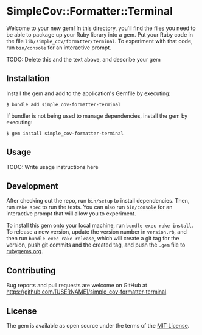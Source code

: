 # SimpleCov::Formatter::Terminal

Welcome to your new gem! In this directory, you'll find the files you need to be able to package up your Ruby library into a gem. Put your Ruby code in the file `lib/simple_cov/formatter/terminal`. To experiment with that code, run `bin/console` for an interactive prompt.

TODO: Delete this and the text above, and describe your gem

## Installation

Install the gem and add to the application's Gemfile by executing:

    $ bundle add simple_cov-formatter-terminal

If bundler is not being used to manage dependencies, install the gem by executing:

    $ gem install simple_cov-formatter-terminal

## Usage

TODO: Write usage instructions here

## Development

After checking out the repo, run `bin/setup` to install dependencies. Then, run `rake spec` to run the tests. You can also run `bin/console` for an interactive prompt that will allow you to experiment.

To install this gem onto your local machine, run `bundle exec rake install`. To release a new version, update the version number in `version.rb`, and then run `bundle exec rake release`, which will create a git tag for the version, push git commits and the created tag, and push the `.gem` file to [rubygems.org](https://rubygems.org).

## Contributing

Bug reports and pull requests are welcome on GitHub at https://github.com/[USERNAME]/simple_cov-formatter-terminal.

## License

The gem is available as open source under the terms of the [MIT License](https://opensource.org/licenses/MIT).
